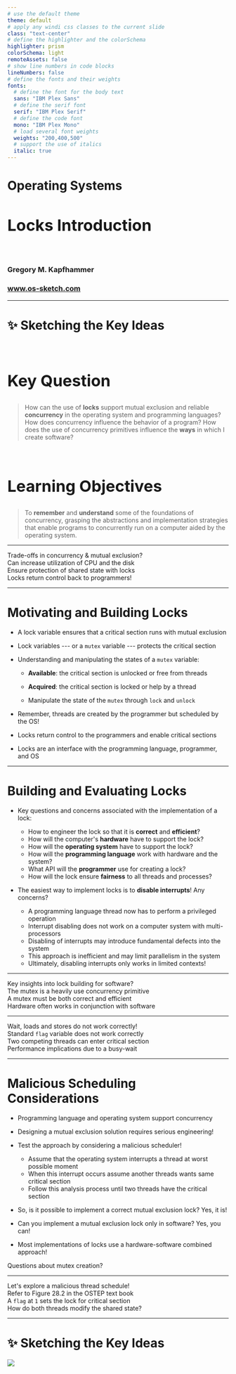 ```yaml
---
# use the default theme
theme: default
# apply any windi css classes to the current slide
class: "text-center"
# define the highlighter and the colorSchema
highlighter: prism
colorSchema: light
remoteAssets: false
# show line numbers in code blocks
lineNumbers: false
# define the fonts and their weights
fonts:
  # define the font for the body text
  sans: "IBM Plex Sans"
  # define the serif font
  serif: "IBM Plex Serif"
  # define the code font
  mono: "IBM Plex Mono"
  # load several font weights
  weights: "200,400,500"
  # support the use of italics
  italic: true
---
```


[//]: # "Slide Start {{{"

# Operating Systems

## Locks Introduction

<div class="container my-5">
  &nbsp;
</div>

### Gregory M. Kapfhammer

### www.os-sketch.com

[//]: # "Slide End }}}"

---

[//]: # "Slide Start {{{"

# ✨ Sketching the Key Ideas

<style>
  h1 {
    @apply mb-0 -mt-1;
  }
  h2 {
    font-size: 36px;
    @apply text-red-600 mb-4;
  }
</style>

<br>

<div v-click>

## Key Question

> How can the use of **locks** support mutual exclusion and reliable
> **concurrency** in the operating system and programming languages? How does
> concurrency influence the behavior of a program? How does the use of
> concurrency primitives influence the **ways** in which I create software?

</div>

<br>

<div v-click>

## Learning Objectives

> To **remember** and **understand** some of the foundations of concurrency,
> grasping the abstractions and implementation strategies that enable programs
> to concurrently run on a computer aided by the operating system.

</div>

[//]: # "Slide End }}}"

---

[//]: # "Slide Start {{{"

<div class="flex row">

<div class="text-7xl text-red-600 font-bold mt-5 ml-4 mb-4">
Trade-offs in concurrency & mutual exclusion?
</div>

</div>

<div v-click>

<div class="flex row">

<mdi-diamond class="text-6xl ml-8 mt-6 text-blue-600" />

<div class="text-3xl font-bold mt-10 ml-4">
Can increase utilization of CPU and the disk
</div>

</div>

</div>

<div v-click>

<div class="flex row">

<mdi-diamond class="text-6xl ml-8 mt-6 text-blue-600" />

<div class="text-3xl font-bold mt-10 ml-4">
Ensure protection of shared state with locks
</div>

</div>

</div>

<div v-click>

<div class="flex row">

<mdi-diamond class="text-6xl ml-8 mt-6 text-blue-600" />

<div class="text-3xl font-bold mt-10 ml-4">
Locks return control back to programmers!
</div>

</div>

</div>

[//]: # "Slide End }}}"

---

[//]: # "Slide Start {{{"

# Motivating and Building Locks

<v-clicks>

- A lock variable ensures that a critical section runs with mutual exclusion

- Lock variables --- or a `mutex` variable --- protects the critical section

- Understanding and manipulating the states of a `mutex` variable:

  - **Available**: the critical section is unlocked or free from threads

  - **Acquired**: the critical section is locked or help by a thread

  - Manipulate the state of the `mutex` through `lock` and `unlock`

- Remember, threads are created by the programmer but scheduled by the OS!

- Locks return control to the programmers and enable critical sections

- Locks are an interface with the programming language, programmer, and OS

</v-clicks>

[//]: # "Slide End }}}"

---

[//]: # "Slide Start {{{"

# Building and Evaluating Locks

<v-clicks>

- Key questions and concerns associated with the implementation of a lock:

  - How to engineer the lock so that it is **correct** and **efficient**?
  - How will the computer's **hardware** have to support the lock?
  - How will the **operating system** have to support the lock?
  - How will the **programming language** work with hardware and the system?
  - What API will the **programmer** use for creating a lock?
  - How will the lock ensure **fairness** to all threads and processes?

- The easiest way to implement locks is to **disable interrupts**! Any concerns?

  - A programming language thread now has to perform a privileged operation
  - Interrupt disabling does not work on a computer system with multi-processors
  - Disabling of interrupts may introduce fundamental defects into the system
  - This approach is inefficient and may limit parallelism in the system
  - Ultimately, disabling interrupts only works in limited contexts!

</v-clicks>

[//]: # "Slide End }}}"

---

[//]: # "Slide Start {{{"

<div class="flex row">

<div class="text-7xl text-red-600 font-bold mt-5 ml-4 mb-4">
Key insights into lock building for software?
</div>

</div>

<div v-click>

<div class="flex row">

<mdi-tooltip-check class="text-6xl ml-8 mt-6 text-blue-600" />

<div class="text-3xl font-bold mt-10 ml-4">
The mutex is a heavily use concurrency primitive
</div>

</div>

</div>

<div v-click>

<div class="flex row">

<mdi-tooltip-check class="text-6xl ml-8 mt-6 text-blue-600" />

<div class="text-3xl font-bold mt-10 ml-4">
A mutex must be both correct and efficient
</div>

</div>

</div>

<div v-click>

<div class="flex row">

<mdi-tooltip-check class="text-6xl ml-8 mt-6 text-blue-600" />

<div class="text-3xl font-bold mt-10 ml-4">
Hardware often works in conjunction with software
</div>

</div>

</div>

[//]: # "Slide End }}}"

---

[//]: # "Slide Start {{{"

<div class="flex row">

<div class="text-7xl text-red-600 font-bold mt-5 ml-4 mb-4">
Wait, loads and stores do not work correctly!
</div>

</div>

<div v-click>

<div class="flex row">

<uim-cube class="text-6xl ml-8 mt-6 text-blue-600" />

<div class="text-3xl font-bold mt-10 ml-4">
Standard <code>flag</code> variable does not work correctly
</div>

</div>

</div>

<div v-click>

<div class="flex row">

<uim-cube class="text-6xl ml-8 mt-6 text-blue-600" />

<div class="text-3xl font-bold mt-10 ml-4">
Two competing threads can enter critical section
</div>

</div>

</div>

<div v-click>

<div class="flex row">

<uim-cube class="text-6xl ml-8 mt-6 text-blue-600" />

<div class="text-3xl font-bold mt-10 ml-4">
Performance implications due to a busy-wait
</div>

</div>

</div>

[//]: # "Slide End }}}"

---

[//]: # "Slide Start {{{"

# Malicious Scheduling Considerations

<v-clicks>

- Programming language and operating system support concurrency

- Designing a mutual exclusion solution requires serious engineering!

- Test the approach by considering a malicious scheduler!

  - Assume that the operating system interrupts a thread at worst possible moment
  - When this interrupt occurs assume another threads wants same critical section
  - Follow this analysis process until two threads have the critical section

</v-clicks>

<v-clicks>

- So, is it possible to implement a correct mutual exclusion lock? Yes, it is!

- Can you implement a mutual exclusion lock only in software? Yes, you can!

- Most implementations of locks use a hardware-software combined approach!

</v-clicks>

<v-clicks>

<div class="flex row">

<mdi-help-box class="text-5xl ml-4 -mt-2 text-blue-600" />

<div class="text-4xl text-true-gray-700 font-bold mt-0 ml-4">
Questions about mutex creation?
</div>

</div>

</v-clicks>

[//]: # "Slide End }}}"

---

[//]: # "Slide Start {{{"

<div class="flex row">

<div class="text-7xl text-red-600 font-bold mt-5 ml-4 mb-4">
Let's explore a malicious thread schedule!
</div>

</div>

<div v-click>

<div class="flex row">

<uim-cube class="text-6xl ml-8 mt-6 text-blue-600" />

<div class="text-3xl font-bold mt-10 ml-4">
Refer to Figure 28.2 in the OSTEP text book
</div>

</div>

</div>

<div v-click>

<div class="flex row">

<uim-cube class="text-6xl ml-8 mt-6 text-blue-600" />

<div class="text-3xl font-bold mt-10 ml-4">
A <code>flag</code> at <code>1</code> sets the lock for critical section
</div>

</div>

</div>

<div v-click>

<div class="flex row">

<uim-cube class="text-6xl ml-8 mt-6 text-blue-600" />

<div class="text-3xl font-bold mt-10 ml-4">
How do both threads modify the shared state?
</div>

</div>

</div>

[//]: # "Slide End }}}"

---

[//]: # "Slide Start {{{"

# ✨ Sketching the Key Ideas

<img src="/os-sketch-concurrency-introduction.svg" class="ml-10 mt-8 h-100" />

[//]: # "Slide End }}}"
